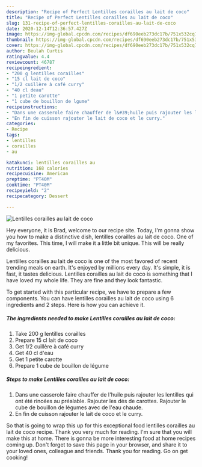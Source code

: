 ```yaml
---
description: "Recipe of Perfect Lentilles corailles au lait de coco"
title: "Recipe of Perfect Lentilles corailles au lait de coco"
slug: 131-recipe-of-perfect-lentilles-corailles-au-lait-de-coco
date: 2020-12-14T12:36:57.427Z
image: https://img-global.cpcdn.com/recipes/df690eeb273dc17b/751x532cq70/lentilles-corailles-au-lait-de-coco-photo-principale-de-la-recette.jpg
thumbnail: https://img-global.cpcdn.com/recipes/df690eeb273dc17b/751x532cq70/lentilles-corailles-au-lait-de-coco-photo-principale-de-la-recette.jpg
cover: https://img-global.cpcdn.com/recipes/df690eeb273dc17b/751x532cq70/lentilles-corailles-au-lait-de-coco-photo-principale-de-la-recette.jpg
author: Beulah Curtis
ratingvalue: 4.4
reviewcount: 46787
recipeingredient:
- "200 g lentilles corailles"
- "15 cl lait de coco"
- "1/2 cuillère à café curry"
- "40 cl deau"
- "1 petite carotte"
- "1 cube de bouillon de lgume"
recipeinstructions:
- "Dans une casserole faire chauffer de l&#39;huile puis rajouter les lentilles qui ont été rincées au préalable. Rajouter les dés de carottes. Rajouter le cube de bouillon de légumes avec de l&#39;eau chaude."
- "En fin de cuisson rajouter le lait de coco et le curry."
categories:
- Recipe
tags:
- lentilles
- corailles
- au

katakunci: lentilles corailles au 
nutrition: 168 calories
recipecuisine: American
preptime: "PT40M"
cooktime: "PT40M"
recipeyield: "2"
recipecategory: Dessert

---
```



![Lentilles corailles au lait de coco](https://img-global.cpcdn.com/recipes/df690eeb273dc17b/751x532cq70/lentilles-corailles-au-lait-de-coco-photo-principale-de-la-recette.jpg)

Hey everyone, it is Brad, welcome to our recipe site. Today, I'm gonna show you how to make a distinctive dish, lentilles corailles au lait de coco. One of my favorites. This time, I will make it a little bit unique. This will be really delicious.

Lentilles corailles au lait de coco is one of the most favored of recent trending meals on earth. It's enjoyed by millions every day. It's simple, it is fast, it tastes delicious. Lentilles corailles au lait de coco is something that I have loved my whole life. They are fine and they look fantastic.




To get started with this particular recipe, we have to prepare a few components. You can have lentilles corailles au lait de coco using 6 ingredients and 2 steps. Here is how you can achieve it.

<!--inarticleads1-->

##### The ingredients needed to make Lentilles corailles au lait de coco:

1. Take 200 g lentilles corailles
1. Prepare 15 cl lait de coco
1. Get 1/2 cuillère à café curry
1. Get 40 cl d&#39;eau
1. Get 1 petite carotte
1. Prepare 1 cube de bouillon de légume




<!--inarticleads2-->

##### Steps to make Lentilles corailles au lait de coco:

1. Dans une casserole faire chauffer de l&#39;huile puis rajouter les lentilles qui ont été rincées au préalable. Rajouter les dés de carottes. Rajouter le cube de bouillon de légumes avec de l&#39;eau chaude.
1. En fin de cuisson rajouter le lait de coco et le curry.




So that is going to wrap this up for this exceptional food lentilles corailles au lait de coco recipe. Thank you very much for reading. I'm sure that you will make this at home. There is gonna be more interesting food at home recipes coming up. Don't forget to save this page in your browser, and share it to your loved ones, colleague and friends. Thank you for reading. Go on get cooking!

